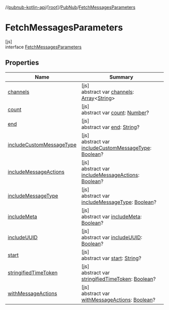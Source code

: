 //[pubnub-kotlin-api](../../../../index.md)/[[root]](../../index.md)/[PubNub](../index.md)/[FetchMessagesParameters](index.md)

# FetchMessagesParameters

[js]\
interface [FetchMessagesParameters](index.md)

## Properties

| Name | Summary |
|---|---|
| [channels](channels.md) | [js]<br>abstract var [channels](channels.md): [Array](https://kotlinlang.org/api/core/kotlin-stdlib/kotlin/-array/index.html)&lt;[String](https://kotlinlang.org/api/core/kotlin-stdlib/kotlin/-string/index.html)&gt; |
| [count](count.md) | [js]<br>abstract var [count](count.md): [Number](https://kotlinlang.org/api/core/kotlin-stdlib/kotlin/-number/index.html)? |
| [end](end.md) | [js]<br>abstract var [end](end.md): [String](https://kotlinlang.org/api/core/kotlin-stdlib/kotlin/-string/index.html)? |
| [includeCustomMessageType](include-custom-message-type.md) | [js]<br>abstract var [includeCustomMessageType](include-custom-message-type.md): [Boolean](https://kotlinlang.org/api/core/kotlin-stdlib/kotlin/-boolean/index.html)? |
| [includeMessageActions](include-message-actions.md) | [js]<br>abstract var [includeMessageActions](include-message-actions.md): [Boolean](https://kotlinlang.org/api/core/kotlin-stdlib/kotlin/-boolean/index.html)? |
| [includeMessageType](include-message-type.md) | [js]<br>abstract var [includeMessageType](include-message-type.md): [Boolean](https://kotlinlang.org/api/core/kotlin-stdlib/kotlin/-boolean/index.html)? |
| [includeMeta](include-meta.md) | [js]<br>abstract var [includeMeta](include-meta.md): [Boolean](https://kotlinlang.org/api/core/kotlin-stdlib/kotlin/-boolean/index.html)? |
| [includeUUID](include-u-u-i-d.md) | [js]<br>abstract var [includeUUID](include-u-u-i-d.md): [Boolean](https://kotlinlang.org/api/core/kotlin-stdlib/kotlin/-boolean/index.html)? |
| [start](start.md) | [js]<br>abstract var [start](start.md): [String](https://kotlinlang.org/api/core/kotlin-stdlib/kotlin/-string/index.html)? |
| [stringifiedTimeToken](stringified-time-token.md) | [js]<br>abstract var [stringifiedTimeToken](stringified-time-token.md): [Boolean](https://kotlinlang.org/api/core/kotlin-stdlib/kotlin/-boolean/index.html)? |
| [withMessageActions](with-message-actions.md) | [js]<br>abstract var [withMessageActions](with-message-actions.md): [Boolean](https://kotlinlang.org/api/core/kotlin-stdlib/kotlin/-boolean/index.html)? |
